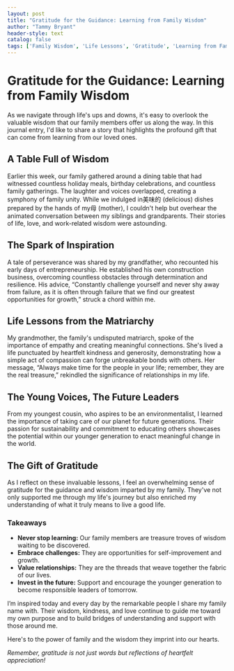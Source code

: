 ```yaml
---
layout: post
title: "Gratitude for the Guidance: Learning from Family Wisdom"
author: "Tammy Bryant"
header-style: text
catalog: false
tags: ['Family Wisdom', 'Life Lessons', 'Gratitude', 'Learning from Family', 'Family Bonding', 'Inspirational', 'Motivational']
---
```


# Gratitude for the Guidance: Learning from Family Wisdom  

As we navigate through life's ups and downs, it's easy to overlook the valuable wisdom that our family members offer us along the way. In this journal entry, I'd like to share a story that highlights the profound gift that can come from learning from our loved ones.  

## A Table Full of Wisdom  

Earlier this week, our family gathered around a dining table that had witnessed countless holiday meals, birthday celebrations, and countless family gatherings. The laughter and voices overlapped, creating a symphony of family unity. While we indulged in美味的 (delicious) dishes prepared by the hands of my母 (mother), I couldn't help but overhear the animated conversation between my siblings and grandparents. Their stories of life, love, and work-related wisdom were astounding.  

## The Spark of Inspiration  

A tale of perseverance was shared by my grandfather, who recounted his early days of entrepreneurship. He established his own construction business, overcoming countless obstacles through determination and resilience. His advice, “Constantly challenge yourself and never shy away from failure, as it is often through failure that we find our greatest opportunities for growth,” struck a chord within me.  

## Life Lessons from the Matriarchy  

My grandmother, the family's undisputed matriarch, spoke of the importance of empathy and creating meaningful connections. She's lived a life punctuated by heartfelt kindness and generosity, demonstrating how a simple act of compassion can forge unbreakable bonds with others. Her message, “Always make time for the people in your life; remember, they are the real treasure,” rekindled the significance of relationships in my life.  

## The Young Voices, The Future Leaders  

From my youngest cousin, who aspires to be an environmentalist, I learned the importance of taking care of our planet for future generations. Their passion for sustainability and commitment to educating others showcases the potential within our younger generation to enact meaningful change in the world.  

## The Gift of Gratitude  

As I reflect on these invaluable lessons, I feel an overwhelming sense of gratitude for the guidance and wisdom imparted by my family. They've not only supported me through my life's journey but also enriched my understanding of what it truly means to live a good life.  

### Takeaways  
- **Never stop learning:** Our family members are treasure troves of wisdom waiting to be discovered.  
- **Embrace challenges:** They are opportunities for self-improvement and growth.  
- **Value relationships:** They are the threads that weave together the fabric of our lives.  
- **Invest in the future:** Support and encourage the younger generation to become responsible leaders of tomorrow.  

I’m inspired today and every day by the remarkable people I share my family name with. Their wisdom, kindness, and love continue to guide me toward my own purpose and to build bridges of understanding and support with those around me.  

Here's to the power of family and the wisdom they imprint into our hearts.  

*Remember, gratitude is not just words but reflections of heartfelt appreciation!*  